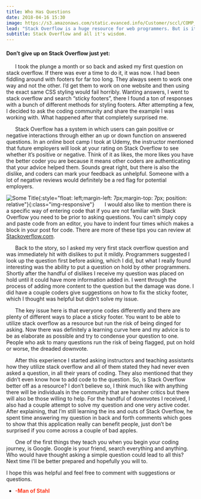 ```yaml
---
title: Who Has Questions
date: 2018-04-16 15:30
image: https://s3.amazonaws.com/static.evanced.info/Customer/sccl/COMP_TRAINING_B5E4A7F7.JPG
lead: "Stack Overflow is a huge resource for web programmers. But is it the place to ask questions? " 
subtitle: Stack Overflow and all it's wisdom.
---
```

#### Don’t give up on Stack Overflow just yet:
 
&nbsp;&nbsp;&nbsp;&nbsp;&nbsp;&nbsp;I took the plunge a month or so back and asked my first question on stack overflow. If there was ever a time to do it, it was now. I had been fiddling around with footers for far too long. They always seem to work one way and not the other. I’d get them to work on one website and then using the exact same CSS styling would fail horribly. Wanting answers, I went to stack overflow and search “sticky footers”, there I found a ton of responses with a bunch of different methods for styling footers. After attempting a few, I decided to ask the coding community and share the example I was working with. What happened after that completely surprised me.

<!-- ![Figure 1-1](img/stack.png "Figure 1-1"){:style="float: right;margin-right: 7px;margin-top: 7px; border-radius: 50%;"} -->
&nbsp;&nbsp;&nbsp;&nbsp;&nbsp;&nbsp;Stack Overflow has a system in which users can gain positive or negative interactions through either an up or down function on answered questions. In an online boot camp I took at Udemy, the instructor mentioned that future employers will look at your rating on Stack Overflow to see whether it’s positive or negative. Think of it as likes, the more likes you have the better coder you are because it means other coders are authenticating that your advice helped them. Sounds great right, but there is also the dislike, and coders can mark your feedback as unhelpful. Someone with a lot of negative reviews would definitely be a red flag for potential employers. 

![Some Title](https://t3.ftcdn.net/jpg/00/70/95/32/240_F_70953284_ddg71pEeAAF3Ma8LnA59dU6gCMV9HQyl.jpg){:style="float: left;margin-left: 7px;margin-top: 7px; position: relative"}{:class="img-responsive"}
&nbsp;&nbsp;&nbsp;&nbsp;&nbsp;&nbsp;I would also like to mention there is a specific way of entering code that if you are not familiar with Stack Overflow you need to be prior to asking questions. You can’t simply copy and paste code from an editor, you have to indent four times which makes a block in your post for code. There are more of these tips you can review at [Stackoverflow.com]( http://meta.stackoverflow.com/questions/251361/how-do-i-format-my-code-blocks/). 

&nbsp;&nbsp;&nbsp;&nbsp;&nbsp;&nbsp;Back to the story, so I asked my very first stack overflow question and was immediately hit with dislikes to put it mildly. Programmers suggested I look up the question first before asking, which I did, but what I really found interesting was the ability to put a question on hold by other programmers. Shortly after the handful of dislikes I receive my question was placed on hold until it could have more information added in. I went through the process of adding more content to the question but the damage was done. I did have a couple coders give suggestions on how to fix the sticky footer, which I thought was helpful but didn’t solve my issue.

&nbsp;&nbsp;&nbsp;&nbsp;&nbsp;&nbsp;The key issue here is that everyone codes differently and there are plenty of different ways to place a sticky footer. You want to be able to utilize stack overflow as a resource but run the risk of being dinged for asking. Now there was definitely a learning curve here and my advice is to be as elaborate as possible and try to condense your question to one. People who ask to many questions run the risk of being flagged, put on hold or worse, the dreaded downvote. 

&nbsp;&nbsp;&nbsp;&nbsp;&nbsp;&nbsp;After this experience I started asking instructors and teaching assistants how they utilize stack overflow and all of them stated they had never even asked a question, in all their years of coding. They also mentioned that they didn’t even know how to add code to the question. So, is Stack Overflow better off as a resource? I don’t believe so, I think much like with anything there will be individuals in the community that are harsher critics but there will also be those willing to help. For the handful of downvotes I received, I also had a couple attempt to solve my question and one very active coder. After explaining, that I’m still learning the ins and outs of Stack Overflow, he spent time answering my question in back and forth comments which goes to show that this application really can benefit people, just don’t be surprised if you come across a couple of bad apples.  

&nbsp;&nbsp;&nbsp;&nbsp;&nbsp;&nbsp;One of the first things they teach you when you begin your coding journey, is Google.  Google is your friend, search everything and anything. Who would have thought asking a simple question could lead to all this? Next time I’ll be better prepared and hopefully you will to.  

I hope this was helpful and feel free to comment with suggestions or questions.  

- **<span style="color:rgb(254, 57, 30)">-Man of Stahl</span>**
   